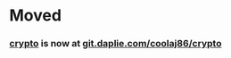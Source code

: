 # Moved
### [crypto](https://git.daplie.com/coolaj86/crypto) is now at [git.daplie.com/coolaj86/crypto](https://git.daplie.com/coolaj86/crypto)
